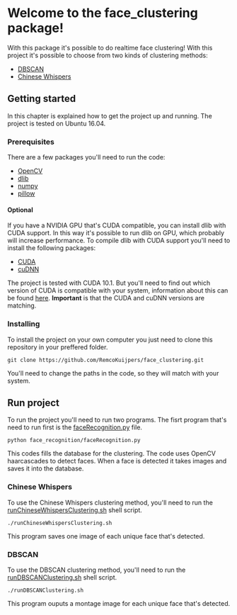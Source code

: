 # Welcome to the face_clustering package!
With this package it's possible to do realtime face clustering!
With this project it's possible to choose from two kinds of clustering methods:
* [DBSCAN](https://en.wikipedia.org/wiki/DBSCAN)
* [Chinese Whispers](https://en.wikipedia.org/wiki/Chinese_Whispers_(clustering_method))

## Getting started
In this chapter is explained how to get the project up and running. The project is tested on Ubuntu 16.04.

### Prerequisites
There are a few packages you'll need to run the code:
* [OpenCV](https://opencv.org)
* [dlib](https://github.com/davisking/dlib)
* [numpy](https://numpy.org)
* [pillow](https://pillow.readthedocs.io/en/stable/#)

#### Optional
If you have a NVIDIA GPU that's CUDA compatible, you can install dlib with CUDA support. In this way it's possible to run dlib on GPU, which probably will increase performance. To compile dlib with CUDA support you'll need to install the following packages:
* [CUDA](https://developer.nvidia.com/cuda-downloads)
* [cuDNN](https://developer.nvidia.com/cudnn)

The project is tested with CUDA 10.1. But you'll need to find out which version of CUDA is compatible with your system, information about this can be found [here](https://docs.nvidia.com/deploy/cuda-compatibility). **Important** is that the CUDA and cuDNN versions are matching.

### Installing
To install the project on your own computer you just need to clone this repository in your preffered folder.
```
git clone https://github.com/RemcoKuijpers/face_clustering.git
```
You'll need to change the paths in the code, so they will match with your system.

## Run project
To run the project you'll need to run two programs. The fisrt program that's need to run first is the [faceRecognition.py](https://github.com/RemcoKuijpers/face_clustering/blob/master/face_recognition/faceRecognition.py) file.
```
python face_recognition/faceRecognition.py
```
This codes fills the database for the clustering. The code uses OpenCV haarcascades to detect faces. When a face is detected it takes images and saves it into the database.

### Chinese Whispers
To use the Chinese Whispers clustering method, you'll need to run the [runChineseWhispersClustering.sh](https://github.com/RemcoKuijpers/face_clustering/blob/master/runChineseWhispersClustering.sh) shell script.
```
./runChineseWhispersClustering.sh
```
This program saves one image of each unique face that's detected.

### DBSCAN
To use the DBSCAN clustering method, you'll need to run the [runDBSCANClustering.sh](https://github.com/RemcoKuijpers/face_clustering/blob/master/runDBSCANClustering.sh) shell script.
```
./runDBSCANClustering.sh
```
This program ouputs a montage image for each unique face that's detected.
